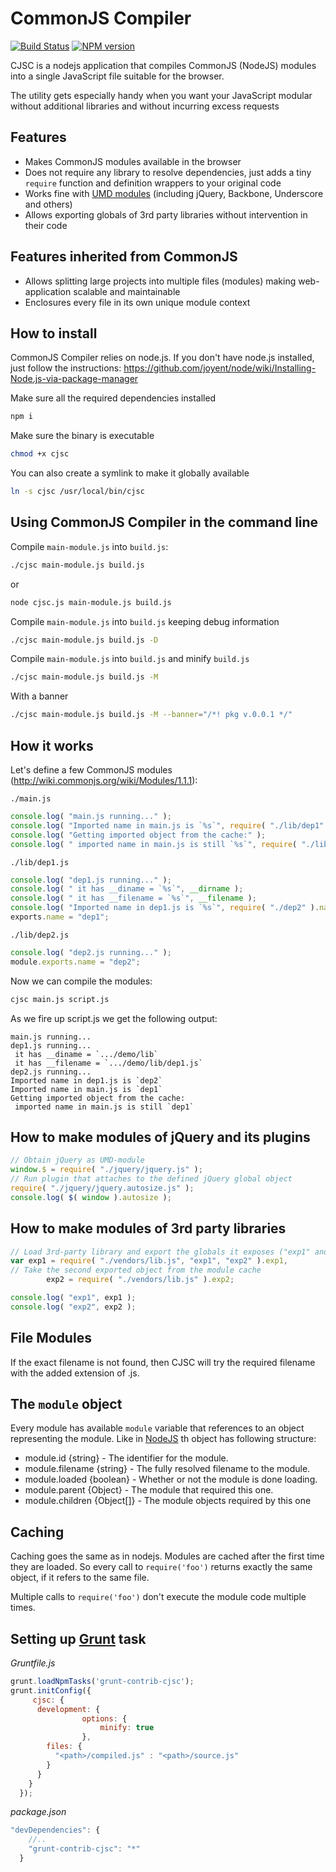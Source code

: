 CommonJS Compiler
==============
[![Build Status](https://travis-ci.org/dsheiko/cjsc.png)](https://travis-ci.org/dsheiko/cjsc)
[![NPM version](https://badge.fury.io/js/cjsc.png)](http://badge.fury.io/js/cjsc)

CJSC is a nodejs application that compiles CommonJS (NodeJS) modules into a single JavaScript file suitable for the browser.

The utility gets especially handy when you want your JavaScript modular without additional libraries and
without incurring excess requests

## Features

* Makes CommonJS modules available in the browser
* Does not require any library to resolve dependencies, just adds a tiny `require` function and definition wrappers to your original code
* Works fine with [UMD modules](https://github.com/umdjs/umd) (including jQuery, Backbone, Underscore and others)
* Allows exporting globals of 3rd party libraries without intervention in their code

## Features inherited from CommonJS
* Allows splitting large projects into multiple files (modules) making web-application scalable and maintainable
* Enclosures every file in its own unique module context

## How to install

CommonJS Compiler relies on node.js. If you don't have node.js installed, just follow the instructions:
https://github.com/joyent/node/wiki/Installing-Node.js-via-package-manager

Make sure all the required dependencies installed
```bash
npm i
```
Make sure the binary is executable
```bash
chmod +x cjsc
```
You can also create a symlink to make it globally available
```bash
ln -s cjsc /usr/local/bin/cjsc
```

## Using CommonJS Compiler in the command line

Compile `main-module.js` into `build.js`:
```bash
./cjsc main-module.js build.js
```
or
```bash
node cjsc.js main-module.js build.js
```

Compile `main-module.js` into `build.js` keeping debug information
```bash
./cjsc main-module.js build.js -D
```

Compile `main-module.js` into `build.js` and minify `build.js`
```bash
./cjsc main-module.js build.js -M
```

With a banner
```bash
./cjsc main-module.js build.js -M --banner="/*! pkg v.0.0.1 */"
```

## How it works

Let's define a few CommonJS modules (http://wiki.commonjs.org/wiki/Modules/1.1.1):

`./main.js`
```javascript
console.log( "main.js running..." );
console.log( "Imported name in main.js is `%s`", require( "./lib/dep1" ).name );
console.log( "Getting imported object from the cache:" );
console.log( " imported name in main.js is still `%s`", require( "./lib/dep1" ).name );
```

`./lib/dep1.js`
```javascript
console.log( "dep1.js running..." );
console.log( " it has __diname = `%s`", __dirname );
console.log( " it has __filename = `%s`", __filename );
console.log( "Imported name in dep1.js is `%s`", require( "./dep2" ).name );
exports.name = "dep1";
```

`./lib/dep2.js`
```javascript
console.log( "dep2.js running..." );
module.exports.name = "dep2";
```

Now we can compile the modules:
```bash
cjsc main.js script.js
```

As we fire up script.js we get the following output:
```
main.js running...
dep1.js running...
 it has __diname = `.../demo/lib`
 it has __filename = `.../demo/lib/dep1.js`
dep2.js running...
Imported name in dep1.js is `dep2`
Imported name in main.js is `dep1`
Getting imported object from the cache:
 imported name in main.js is still `dep1`
```

## How to make modules of jQuery and its plugins

```javascript
// Obtain jQuery as UMD-module
window.$ = require( "./jquery/jquery.js" );
// Run plugin that attaches to the defined jQuery global object
require( "./jquery/jquery.autosize.js" );
console.log( $( window ).autosize );
```

## How to make modules of 3rd party libraries

```javascript
// Load 3rd-party library and export the globals it exposes ("exp1" and "exp2")
var exp1 = require( "./vendors/lib.js", "exp1", "exp2" ).exp1,
// Take the second exported object from the module cache
		exp2 = require( "./vendors/lib.js" ).exp2;

console.log( "exp1", exp1 );
console.log( "exp2", exp2 );
```

## File Modules

If the exact filename is not found, then CJSC will try the
required filename with the added extension of .js.

## The `module` object
Every module has available `module` variable that references to an object representing the module.
Like in [NodeJS](http://nodejs.org/api/modules.html) th object has following structure:

* module.id {string} - The identifier for the module.
* module.filename {string} - The fully resolved filename to the module.
* module.loaded {boolean} - Whether or not the module is done loading.
* module.parent {Object} - The module that required this one.
* module.children {Object[]} - The module objects required by this one

## Caching

Caching goes the same as in nodejs. Modules are cached after the first time they are loaded.
So every call to `require('foo')` returns exactly the same object, if it refers to the same file.

Multiple calls to `require('foo')` don't execute the module code multiple times.

## <a name="a-grunt"></a>Setting up [Grunt](http://gruntjs.com/) task

*Gruntfile.js*
```javascript
grunt.loadNpmTasks('grunt-contrib-cjsc');
grunt.initConfig({
     cjsc: {
      development: {
				options: {
					minify: true
				},
        files: {
          "<path>/compiled.js" : "<path>/source.js"
        }
      }
    }
  });
```
*package.json*
```javascript
"devDependencies": {
    //..
    "grunt-contrib-cjsc": "*"
  }
```